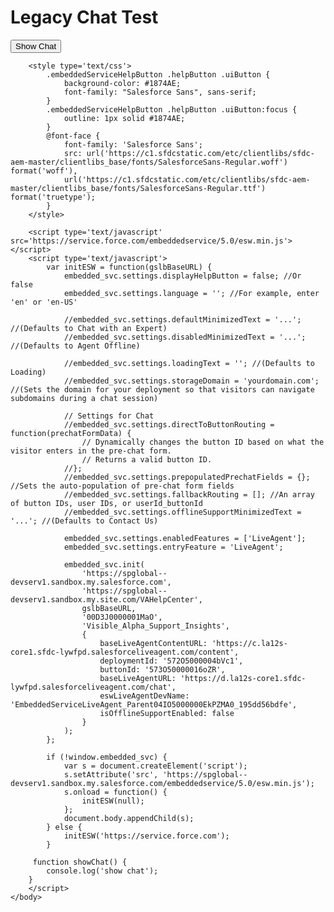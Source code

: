 <html>
    <head>
    </head>
    <body>
        <h1>
        Legacy Chat Test
        </h1>
        <button onclick="showChat()">Show Chat</button>   
	    
        <style type='text/css'>
            .embeddedServiceHelpButton .helpButton .uiButton {
                background-color: #1874AE;
                font-family: "Salesforce Sans", sans-serif;
            }
            .embeddedServiceHelpButton .helpButton .uiButton:focus {
                outline: 1px solid #1874AE;
            }
            @font-face {
                font-family: 'Salesforce Sans';
                src: url('https://c1.sfdcstatic.com/etc/clientlibs/sfdc-aem-master/clientlibs_base/fonts/SalesforceSans-Regular.woff') format('woff'),
                url('https://c1.sfdcstatic.com/etc/clientlibs/sfdc-aem-master/clientlibs_base/fonts/SalesforceSans-Regular.ttf') format('truetype');
            }
        </style>
	
        <script type='text/javascript' src='https://service.force.com/embeddedservice/5.0/esw.min.js'></script>
        <script type='text/javascript'>
            var initESW = function(gslbBaseURL) {
                embedded_svc.settings.displayHelpButton = false; //Or false
                embedded_svc.settings.language = ''; //For example, enter 'en' or 'en-US'
        
                //embedded_svc.settings.defaultMinimizedText = '...'; //(Defaults to Chat with an Expert)
                //embedded_svc.settings.disabledMinimizedText = '...'; //(Defaults to Agent Offline)
        
                //embedded_svc.settings.loadingText = ''; //(Defaults to Loading)
                //embedded_svc.settings.storageDomain = 'yourdomain.com'; //(Sets the domain for your deployment so that visitors can navigate subdomains during a chat session)
        
                // Settings for Chat
                //embedded_svc.settings.directToButtonRouting = function(prechatFormData) {
                    // Dynamically changes the button ID based on what the visitor enters in the pre-chat form.
                    // Returns a valid button ID.
                //};
                //embedded_svc.settings.prepopulatedPrechatFields = {}; //Sets the auto-population of pre-chat form fields
                //embedded_svc.settings.fallbackRouting = []; //An array of button IDs, user IDs, or userId_buttonId
                //embedded_svc.settings.offlineSupportMinimizedText = '...'; //(Defaults to Contact Us)
		
                embedded_svc.settings.enabledFeatures = ['LiveAgent'];
                embedded_svc.settings.entryFeature = 'LiveAgent';
        
                embedded_svc.init(
                    'https://spglobal--devserv1.sandbox.my.salesforce.com',
                    'https://spglobal--devserv1.sandbox.my.site.com/VAHelpCenter',
                    gslbBaseURL,
                    '00D3J0000001MaO',
                    'Visible_Alpha_Support_Insights',
                    {
                        baseLiveAgentContentURL: 'https://c.la12s-core1.sfdc-lywfpd.salesforceliveagent.com/content',
                        deploymentId: '572O5000004bVc1',
                        buttonId: '573O50000016oZR',
                        baseLiveAgentURL: 'https://d.la12s-core1.sfdc-lywfpd.salesforceliveagent.com/chat',
                        eswLiveAgentDevName: 'EmbeddedServiceLiveAgent_Parent04IO5000000EkPZMA0_195dd56bdfe',
                        isOfflineSupportEnabled: false
                    }
                );
            };
        
            if (!window.embedded_svc) {
                var s = document.createElement('script');
                s.setAttribute('src', 'https://spglobal--devserv1.sandbox.my.salesforce.com/embeddedservice/5.0/esw.min.js');
                s.onload = function() {
                    initESW(null);
                };
                document.body.appendChild(s);
            } else {
                initESW('https://service.force.com');
            }

     	 function showChat() {
       		console.log('show chat');
       	}
        </script>
    </body>
</html>
